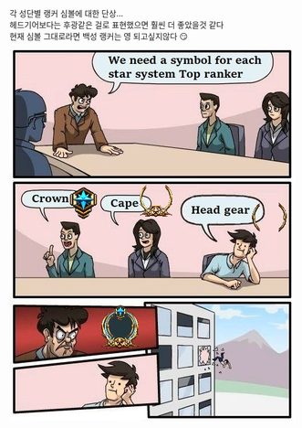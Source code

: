 각 성단별 랭커 심볼에 대한 단상...  
헤드기어보다는 후광같은 걸로 표현했으면 훨씬 더 좋았을것 같다  
현재 심볼 그대로라면 백성 랭커는 영 되고싶지않다 :smirk:    

![](../assets/20211023_Hades_Top_Ranker_Symbol_Suggestion.jpg)  
